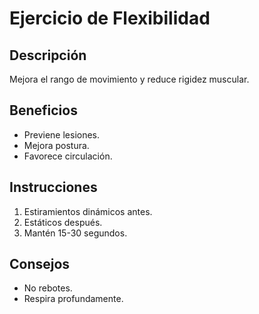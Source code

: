 # Ejercicio de Flexibilidad

## Descripción
Mejora el rango de movimiento y reduce rigidez muscular.

## Beneficios
- Previene lesiones.
- Mejora postura.
- Favorece circulación.

## Instrucciones
1. Estiramientos dinámicos antes.
2. Estáticos después.
3. Mantén 15-30 segundos.

## Consejos
- No rebotes.
- Respira profundamente.
